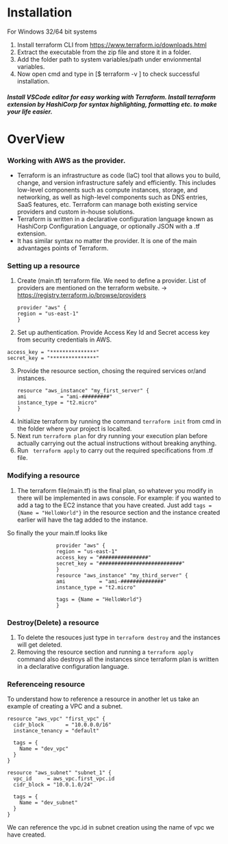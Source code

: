 # Installation

For Windows 32/64 bit systems

1. Install terraform CLI from https://www.terraform.io/downloads.html
2. Extract the executable from the zip file and store it in a folder.
3. Add the folder path to system variables/path under envionmental variables.
4. Now open cmd and type in [$ terraform -v ] to check successful installation.

##### Install VSCode editor for easy working with Terraform. Install terraform extension by HashiCorp for syntax highlighting, formatting etc. to make your life easier.



# OverView 
### Working with AWS as the provider.

* Terraform is an infrastructure as code (IaC) tool that allows you to build, change, and version infrastructure safely and efficiently. This includes low-level components such as compute instances, storage, and networking, as well as high-level components such as DNS entries, SaaS features, etc. Terraform can manage both existing service providers and custom in-house solutions. 
* Terraform is written in a declarative configuration language known as HashiCorp Configuration Language, or optionally JSON with a .tf extension.
* It has similar syntax no matter the provider. It is one of the main advantages points of Terraform.

### Setting up a resource
1. Create (main.tf) terraform file. We need to define a provider. List of providers are mentioned on the terraform website. -> https://registry.terraform.io/browse/providers
    ```
    provider "aws" {
    region = "us-east-1"
    }
    ```
2. Set up authentication. Provide Access Key Id and Secret access key from security credentials in AWS.
  ```
  access_key = "***************"
  secret_key = "***************"
  ```
3. Provide the resource section, chosing the required services or/and instances.
   ```
   resource "aws_instance" "my_first_server" {
   ami           = "ami-#########"
   instance_type = "t2.micro"
   }
   ```
4. Initialize terraform by running the command ``` terraform init ``` from cmd in the folder where your project is localted. 
5. Next run ```terraform plan``` for dry running your execution plan before actually carrying out the actual instructions without breaking anything.
6. Run ``` terraform apply``` to carry out the required specifications from .tf file.


### Modifying a resource
1. The terraform file(main.tf) is the final plan, so whatever you modify in there will be implemented in aws console.
   For example: if you wanted to add a tag to the EC2 instance that you have created. Just add    ``` tags = {Name = "HelloWorld"} ```   in the resource
                 section and the instance created earlier will have the tag added to the instance.
                 
  So finally the your main.tf looks like 
                 
                    provider "aws" {
                    region = "us-east-1"
                    access_key = "################"
                    secret_key = "###########################"
                    }
                    resource "aws_instance" "my_third_server" {
                    ami           = "ami-##############"
                    instance_type = "t2.micro"

                    tags = {Name = "HelloWorld"}
                    }

### Destroy(Delete) a resource
1. To delete the resouces just type in ``` terraform destroy ``` and the instances will get deleted.
2. Removing the resource section  and running a ```terraform apply ``` command also destroys all the instances since terraform plan is written in a declarative configuration language.

### Referenceing resource
To understand how to reference a resource in another let us take an example of creating a VPC and a subnet.
```
resource "aws_vpc" "first_vpc" {
  cidr_block       = "10.0.0.0/16"
  instance_tenancy = "default"

  tags = {
    Name = "dev_vpc"
  }
}

resource "aws_subnet" "subnet_1" {
  vpc_id     = aws_vpc.first_vpc.id
  cidr_block = "10.0.1.0/24"

  tags = {
    Name = "dev_subnet"
  }
}
```
We can reference the vpc.id in subnet creation using the name of vpc we have created.



